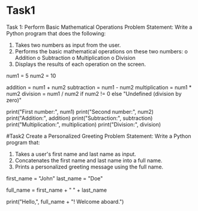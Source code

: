 # Task1
Task 1: Perform Basic Mathematical Operations
Problem Statement: Write a Python program that does the following:
1.  Takes two numbers as input from the user.
2.  Performs the basic mathematical operations on these two numbers:
o	Addition
o	Subtraction
o	Multiplication
o	Division
3.  Displays the results of each operation on the screen.
   
num1 = 5
num2 = 10


addition = num1 + num2
subtraction = num1 - num2
multiplication = num1 * num2
division = num1 / num2 if num2 != 0 else "Undefined (division by zero)"


print("First number:", num1)
print("Second number:", num2)
print("Addition:", addition)
print("Subtraction:", subtraction)
print("Multiplication:", multiplication)
print("Division:", division)





#Task2 
Create a Personalized Greeting
Problem Statement: Write a Python program that:
1.  Takes a user's first name and last name as input.
2.  Concatenates the first name and last name into a full name.
3.  Prints a personalized greeting message using the full name.





first_name = "John"
last_name = "Doe"


full_name = first_name + " " + last_name


print("Hello,", full_name + "! Welcome aboard.")
